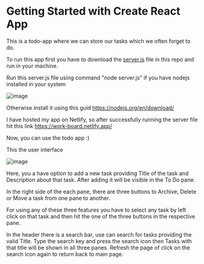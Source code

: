 # Getting Started with Create React App

This is a todo-app where we can store our tasks which we often forget to do. 

To run this app first you have to download the [server.js](https://github.com/czrahul/Todo-app/blob/main/server.js) file in this repo and run in your machine.

Run this server.js file using command "node server.js" if you have nodejs installed in your system 

![image](https://user-images.githubusercontent.com/74859157/173242966-70f34d7c-29d5-4ac2-987f-e33e9b7e98e0.png)

Otherwise install it using this guid https://nodejs.org/en/download/

I have hosted my app on Netlify, so after successfully running the server file hit this link https://work-board.netlify.app/

Now, you can use the todo app :) 

This the user interface

![image](https://user-images.githubusercontent.com/74859157/173243051-e684676d-74c9-4372-8829-d9bc533bc32c.png)

Here, you a have option to add a new task providing Title of the task and Description about that task. After adding it will be visible in the To Do pane. 

In the right side of the each pane, there are three buttons to Archive, Delete or Move a task from one pane to another. 

For using any of these three features you have to select any task by left click on that task and then hit the one of the three buttons in the respective pane.

In the header there is a search bar, use can search for tasks providing the valid Title. Type the search key and press the search icon then Tasks with that title will be shown in all three panes. Refresh the page of click on the search icon again to return back to main page.


